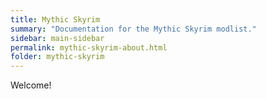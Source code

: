 ```yaml
---
title: Mythic Skyrim
summary: "Documentation for the Mythic Skyrim modlist."
sidebar: main-sidebar
permalink: mythic-skyrim-about.html
folder: mythic-skyrim
---
```


Welcome!
